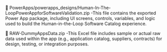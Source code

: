 📁 PowerApps/powerapps_designs/Human-In-The-LoopPowerAppforSoftwareValidation.zip
-This file contains the exported Power App package, including UI screens, controls, variables, and logic used to build the Human-in-the-Loop Software Catalog experience.

📁 RAW-DummyAppsData.zip
-This Excel file includes sample or actual raw data used within the app (e.g., application catalog, suppliers, contracts) for design, testing, or integration purposes.
